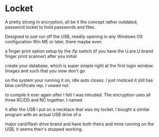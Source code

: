 # Locket

A pretty strong in encryption, all be it the concept rather outdated, password locket to hold passwords and files.

Designed to just run off the USB, readily opening in any Windows OS configuration Win ME or later, there maybe even

a finger print option setup by the /fp switch (if you have the U.are.U brand finger print scanner) after you initial

create your database, which is super simple right at the first login window.  Images and such that you view don't go

on the system your running it on, idle auto closes.  I just rnoticed it still has blue certificate rep.  I vowed not

to compile it ever again after I felt I was intruded. The encryption uses all three RC/DS and NC together.  I named

it after the USB I put on a necklace that was my locket.  I bought a similar program with an actual USB drive of a

major card/flash drive brand and have both theirs and mine running on the USB, it seems their's stopped working.